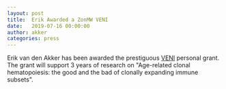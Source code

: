 ```yaml
---
layout: post
title:  Erik Awarded a ZonMW VENI
date:   2019-07-16 00:00:00
author: akker
categories: press
---
```

Erik van den Akker has been awarded the prestiguous [VENI](https://www.nwo.nl/en/research-and-results/programmes/nwo/talent-scheme/veni-awards-2019.html) personal grant. The grant will support 3 years of research on "Age-related clonal hematopoiesis: the good and the bad of clonally expanding immune subsets".